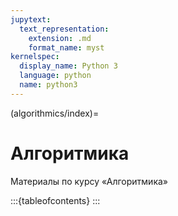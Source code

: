 ```yaml
---
jupytext:
  text_representation:
    extension: .md
    format_name: myst
kernelspec:
  display_name: Python 3
  language: python
  name: python3
---
```


(algorithmics/index)=
# Алгоритмика

Материалы по курсу &laquo;Алгоритмика&raquo;

:::{tableofcontents}
:::
